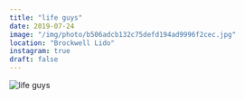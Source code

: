 ```yaml
---
title: "life guys"
date: 2019-07-24
image: "/img/photo/b506adcb132c75defd194ad9996f2cec.jpg"
location: "Brockwell Lido"
instagram: true
draft: false
---
```


![life guys](/img/photo/b506adcb132c75defd194ad9996f2cec.jpg)
